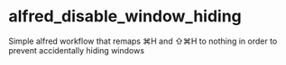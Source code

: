 # alfred_disable_window_hiding
Simple alfred workflow that remaps ⌘H and ⇧⌘H to nothing in order to prevent accidentally hiding windows
